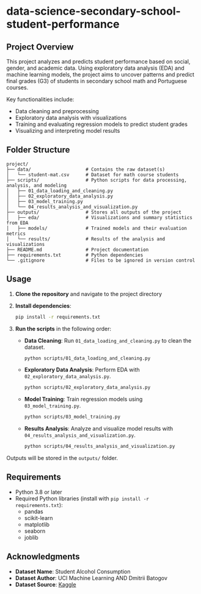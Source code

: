 # data-science-secondary-school-student-performance

## Project Overview
This project analyzes and predicts student performance based on social, gender, and academic data. Using exploratory data analysis (EDA) and machine learning models, the project aims to uncover patterns and predict final grades (G3) of students in secondary school math and Portuguese courses.

Key functionalities include:
- Data cleaning and preprocessing
- Exploratory data analysis with visualizations
- Training and evaluating regression models to predict student grades
- Visualizing and interpreting model results

## Folder Structure
```
project/
├── data/                    # Contains the raw dataset(s)
│   └── student-mat.csv      # Dataset for math course students
├── scripts/                 # Python scripts for data processing, analysis, and modeling
│   ├── 01_data_loading_and_cleaning.py
│   ├── 02_exploratory_data_analysis.py
│   ├── 03_model_training.py
│   └── 04_results_analysis_and_visualization.py
├── outputs/                 # Stores all outputs of the project
│   ├── eda/                 # Visualizations and summary statistics from EDA
│   ├── models/              # Trained models and their evaluation metrics
│   └── results/             # Results of the analysis and visualizations
├── README.md                # Project documentation
├── requirements.txt         # Python dependencies
└── .gitignore               # Files to be ignored in version control
```

## Usage
1. **Clone the repository** and navigate to the project directory

2. **Install dependencies**:
   ```bash
   pip install -r requirements.txt
   ```

3. **Run the scripts** in the following order:
   - **Data Cleaning**: Run `01_data_loading_and_cleaning.py` to clean the dataset.
     ```bash
     python scripts/01_data_loading_and_cleaning.py
     ```
   - **Exploratory Data Analysis**: Perform EDA with `02_exploratory_data_analysis.py`.
     ```bash
     python scripts/02_exploratory_data_analysis.py
     ```
   - **Model Training**: Train regression models using `03_model_training.py`.
     ```bash
     python scripts/03_model_training.py
     ```
   - **Results Analysis**: Analyze and visualize model results with `04_results_analysis_and_visualization.py`.
     ```bash
     python scripts/04_results_analysis_and_visualization.py
     ```

Outputs will be stored in the `outputs/` folder.

## Requirements
- Python 3.8 or later
- Required Python libraries (install with `pip install -r requirements.txt`):
  - pandas
  - scikit-learn
  - matplotlib
  - seaborn
  - joblib

## Acknowledgments
- **Dataset Name**: Student Alcohol Consumption
- **Dataset Author**: UCI Machine Learning AND Dmitrii Batogov
- **Dataset Source**: [Kaggle](https://www.kaggle.com/datasets/uciml/student-alcohol-consumption)
